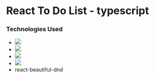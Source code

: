 # React To Do List - typescript


<h3>Technologies Used</h4>
<ul>
  <li>
    <img src="https://img.shields.io/badge/React-61DAFB?style=flat-square&logo=React&logoColor=white"/>  
  </li>
  <li> 
    <img src="https://img.shields.io/badge/TypeScript-3178C6?style=flat-square&logo=TypeScript&logoColor=white"/> 
  </li>
  <li>
    <img src="https://img.shields.io/badge/Recoil-3578E5?style=flat-square&logo=recoil&logoColor=white"/>    
  </li>
  <li>
    <img src="https://img.shields.io/badge/StyledComponents-DB7093?style=flat-square&logo=styledcomponents&logoColor=white"/>    
  </li>
  <li>
    react-beautiful-dnd
  </li>
</ul>
